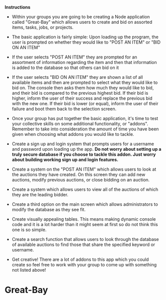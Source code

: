 **Instructions**

* Within your groups you are going to be creating a Node application called "Great-Bay" which allows users to create and bid on assorted items, tasks, jobs, or projects.

* The basic application is fairly simple: Upon loading up the program, the user is prompted on whether they would like to "POST AN ITEM" or "BID ON AN ITEM"

* If the user selects "POST AN ITEM" they are prompted for an assortment of information regarding the item and then that information is added to the database so that others can bid on it

* If the user selects "BID ON AN ITEM" they are shown a list of all available items and then are prompted to select what they would like to bid on. The console then asks them how much they would like to bid, and their bid is compared to the previous highest bid. If their bid is higher, inform the user of their success and replace the previous bid with the new one. If their bid is lower (or equal), inform the user of their failure and boot them back to the selection screen.

* Once your group has put together the basic application, it's time to test your collective skills on some additional functionality, or "addons". Remember to take into consideration the amount of time you have been given when choosing what addons you would like to tackle.

* Create a sign up and login system that prompts users for a username and password upon loading up the app. **Do not worry about setting up a truly secure database if you choose to tackle this addon. Just worry about building working sign up and login features.**

* Create a system on the "POST AN ITEM" which allows users to look at the auctions they have created. On this screen they can add new auctions, modify previous auctions, or close bidding on an auction.

* Create a system which allows users to view all of the auctions of which they are the leading bidder.

* Create a third option on the main screen which allows administrators to modify the database as they see fit.

* Create visually appealing tables. This means making dynamic console code and it is a lot harder than it might seem at first so do not think this one is so simple.

* Create a search function that allows users to look through the database of available auctions to find those that share the specified keyword or username.

* Get creative! There are a lot of addons to this app which you could create so feel free to work with your group to come up with something not listed above!
    
# Great-Bay
